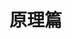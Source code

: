 <!--
 * Author  rhys.zhao
 * Date  2023-03-02 15:12:45
 * LastEditors  rhys.zhao
 * LastEditTime  2023-03-02 16:49:30
 * Description
-->

# 原理篇
